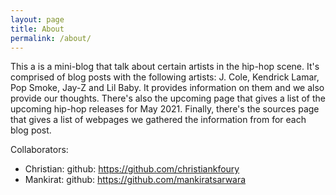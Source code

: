 ```yaml
---
layout: page
title: About
permalink: /about/
---
```


This a is a mini-blog that talk about certain artists in the hip-hop scene. It's comprised of blog posts with the following artists: J. Cole, Kendrick Lamar, Pop Smoke, Jay-Z and Lil Baby. It provides information on them and we also provide our thoughts. There's also the upcoming page that gives a list of the upcoming hip-hop releases for May 2021. Finally, there's the sources page that gives a list of webpages we gathered the information from for each blog post.

Collaborators: 
- Christian:
github: https://github.com/christiankfoury
- Mankirat: 
github: https://github.com/mankiratsarwara
